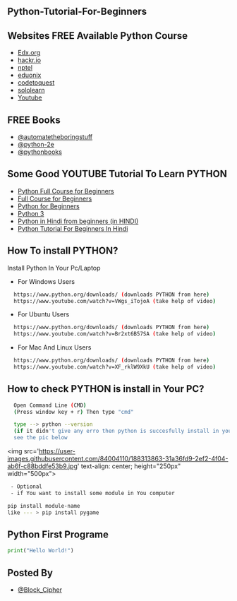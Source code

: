 
## Python-Tutorial-For-Beginners

## Websites FREE Available Python Course

 - [Edx.org](https://www.edx.org/)
 - [hackr.io](https://hackr.io/tutorials/learn-python)
 - [nptel](https://nptel.ac.in/)
 - [eduonix](https://www.eduonix.com/courses/)
 - [codetoquest](https://codetoquest.netlify.app/all%20courses%20files/python)
 - [sololearn](https://www.sololearn.com/learning/)
 - [Youtube](https://www.youtube.com/)


## FREE Books

- [@automatetheboringstuff](https://automatetheboringstuff.com/)
- [@python-2e](https://greenteapress.com/wp/think-python-2e/)
- [@pythonbooks](https://pythonbooks.org/free-books/)

## Some Good YOUTUBE Tutorial To Learn PYTHON 
 - [Python Full Course for Beginners](https://youtu.be/_uQrJ0TkZlc)
 - [Full Course for Beginners](https://youtu.be/rfscVS0vtbw)
 - [Python for Beginners](https://www.youtube.com/playlist?list=PLsyeobzWxl7poL9JTVyndKe62ieoN-MZ3)
 - [Python 3](https://www.youtube.com/playlist?list=PL6gx4Cwl9DGAcbMi1sH6oAMk4JHw91mC_)
 - [Python in Hindi from beginners (in HINDI)](https://www.youtube.com/playlist?list=PLwgFb6VsUj_lQTpQKDtLXKXElQychT_2j)
 - [Python Tutorial For Beginners In Hindi ](https://www.youtube.com/watch?v=gfDE2a7MKjA)


## How To install PYTHON?


Install Python In Your Pc/Laptop
 - For Windows Users

```bash
  https://www.python.org/downloads/ (downloads PYTHON from here)
  https://www.youtube.com/watch?v=VWgs_iTojoA (take help of video)
```
 - For Ubuntu  Users

```bash
  https://www.python.org/downloads/ (downloads PYTHON from here)
  https://www.youtube.com/watch?v=Br2xt6B57SA (take help of video)
```

 - For Mac And Linux Users

```bash
  https://www.python.org/downloads/ (downloads PYTHON from here)
  https://www.youtube.com/watch?v=XF_rklW9XkU (take help of video)
```




## How to check PYTHON is install in Your PC?

```bash
  Open Command Line (CMD)
  (Press window key + r) Then type "cmd"
```

```bash
  type --> python --version
  (if it didn't give any erro then python is succesfully install in your PC)
  see the pic below
```
<img src='https://user-images.githubusercontent.com/84004110/188313863-31a36fd9-2ef2-4f04-ab6f-c88bddfe53b9.jpg' text-align: center; height="250px" width="500px">

```bash
 - Optional
 - if You want to install some module in You computer
 ```
 ```bash
 pip install module-name
 like --- > pip install pygame
 ```




## Python First Programe
```python
print("Hello World!")
```






## Posted By
 - [@Block_Cipher](https://blockcipher.netlify.app/)
